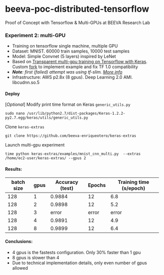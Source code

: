 # beeva-poc-distributed-tensorflow
Proof of Concept with Tensorflow & Multi-GPUs at BEEVA Research Lab

### Experiment 2: multi-GPU

* Training on tensorflow single machine, multiple GPU
* Dataset: MNIST. 60000 train samples, 10000 test samples
* Model: Simple Convnet (5 layers) inspired by LeNet
* Based on [Transparent multi-gpu training on Tensorflow with Keras](https://medium.com/@kuza55/transparent-multi-gpu-training-on-tensorflow-with-keras-8b0016fd9012#.w0nbus9yu). Custom [fork](https://github.com/beeva-enriqueotero/keras-extras/blob/master/examples/mnist_cnn_multi.py) to implement example and fix TF 1.0 compatibility
* ***Note**: first (failed) attempt was using tf-slim. [More info](README_multigpu_tfslim.md)*
* Infrastructure: AWS p2.8x (8 gpus). Deep Learning 2.0 AMI. libcudnn.so.5

#### Deploy

[*Optional*] Modify print time format on Keras `generic_utils.py`
```
sudo nano /usr/lib/python2.7/dist-packages/Keras-1.2.2-py2.7.egg/keras/utils/generic_utils.py
```
Clone `keras-extras`
```
git clone https://github.com/beeva-enriqueotero/keras-extras
```
Launch multi-gpu experiment
```
time python keras-extras/examples/mnist_cnn_multi.py  --extras /home/ec2-user/keras-extras/ --gpus 2
```

#### Results:

| batch size | gpus | Accuracy (test) | Epochs | Training time (s/epoch)
| --- | --- | --- | --- | ---
| 128 | 1 | 0.9884 | 12 | 6.8
| 128 | 2 | 0.9898 | 12 | 5.2
| 128 | 3 | error | error | error
| 128 | 4 | 0.9891 | 12 | 4.9
| 128 | 8 | 0.9899 | 12 | 6.4

#### Conclusions: 
* 4 gpus is the fastests configuration. Only 30% faster than 1 gpu
* 8 gpus is slower than 4 
* Due to technical implementation details, only even number of gpus allowed


